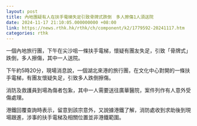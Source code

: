 ```yaml
---
layout: post
title: 內地團疑有人在扶手電梯失足引致骨牌式跌倒　多人擦傷1人須送院
date: 2024-11-17 21:10:05.000000000 +08:00
link: https://news.rthk.hk/rthk/ch/component/k2/1779592-20241117.htm
categories: rthk
---
```


一個內地旅行團，下午在尖沙咀一條扶手電梯，懷疑有團友失足，引致「骨牌式」跌倒，多人擦傷，其中一人送院。

下午約5時20分，現場消息說，一個湖北來港的旅行團，在文化中心對開的一條扶手電梯，有團友懷疑失足，引致多人跌倒擦傷。

消防及救護員到場為傷者包紥，其中一人需要送往廣華醫院，案件列作有人意外受傷處理。

港鐵回覆查詢時表示，留意到該宗意外，又說據港鐵了解，消防處收到求助後到現場跟進，涉事的扶手電梯及相關位置並非港鐵範圍。
